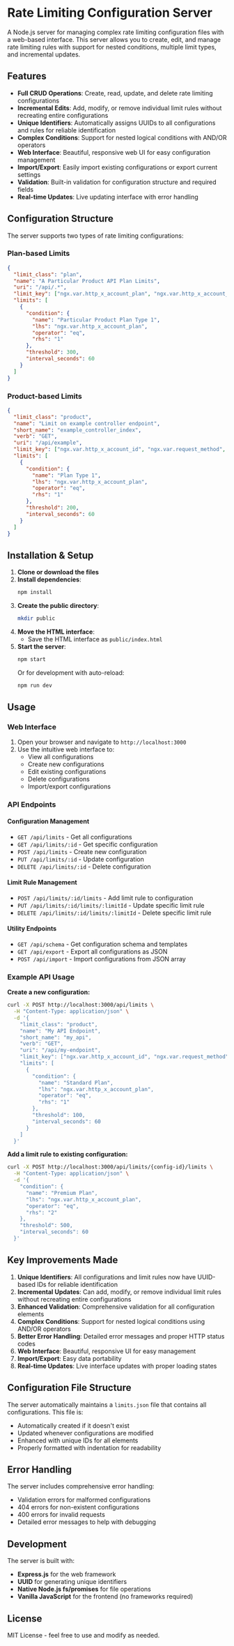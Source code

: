 # Rate Limiting Configuration Server

A Node.js server for managing complex rate limiting configuration files with a web-based interface. This server allows you to create, edit, and manage rate limiting rules with support for nested conditions, multiple limit types, and incremental updates.

## Features

- **Full CRUD Operations**: Create, read, update, and delete rate limiting configurations
- **Incremental Edits**: Add, modify, or remove individual limit rules without recreating entire configurations
- **Unique Identifiers**: Automatically assigns UUIDs to all configurations and rules for reliable identification
- **Complex Conditions**: Support for nested logical conditions with AND/OR operators
- **Web Interface**: Beautiful, responsive web UI for easy configuration management
- **Import/Export**: Easily import existing configurations or export current settings
- **Validation**: Built-in validation for configuration structure and required fields
- **Real-time Updates**: Live updating interface with error handling

## Configuration Structure

The server supports two types of rate limiting configurations:

### Plan-based Limits
```json
{
  "limit_class": "plan",
  "name": "A Particular Product API Plan Limits",
  "uri": "/api/.*",
  "limit_key": ["ngx.var.http_x_account_plan", "ngx.var.http_x_account_id"],
  "limits": [
    {
      "condition": {
        "name": "Particular Product Plan Type 1",
        "lhs": "ngx.var.http_x_account_plan",
        "operator": "eq",
        "rhs": "1"
      },
      "threshold": 300,
      "interval_seconds": 60
    }
  ]
}
```

### Product-based Limits
```json
{
  "limit_class": "product",
  "name": "Limit on example controller endpoint",
  "short_name": "example_controller_index",
  "verb": "GET",
  "uri": "/api/example",
  "limit_key": ["ngx.var.http_x_account_id", "ngx.var.request_method", "ngx.var.uri"],
  "limits": [
    {
      "condition": {
        "name": "Plan Type 1",
        "lhs": "ngx.var.http_x_account_plan",
        "operator": "eq",
        "rhs": "1"
      },
      "threshold": 200,
      "interval_seconds": 60
    }
  ]
}
```

## Installation & Setup

1. **Clone or download the files**
2. **Install dependencies**:
   ```bash
   npm install
   ```
3. **Create the public directory**:
   ```bash
   mkdir public
   ```
4. **Move the HTML interface**:
   - Save the HTML interface as `public/index.html`
5. **Start the server**:
   ```bash
   npm start
   ```
   Or for development with auto-reload:
   ```bash
   npm run dev
   ```

## Usage

### Web Interface
1. Open your browser and navigate to `http://localhost:3000`
2. Use the intuitive web interface to:
   - View all configurations
   - Create new configurations
   - Edit existing configurations
   - Delete configurations
   - Import/export configurations

### API Endpoints

#### Configuration Management
- `GET /api/limits` - Get all configurations
- `GET /api/limits/:id` - Get specific configuration
- `POST /api/limits` - Create new configuration
- `PUT /api/limits/:id` - Update configuration
- `DELETE /api/limits/:id` - Delete configuration

#### Limit Rule Management
- `POST /api/limits/:id/limits` - Add limit rule to configuration
- `PUT /api/limits/:id/limits/:limitId` - Update specific limit rule
- `DELETE /api/limits/:id/limits/:limitId` - Delete specific limit rule

#### Utility Endpoints
- `GET /api/schema` - Get configuration schema and templates
- `GET /api/export` - Export all configurations as JSON
- `POST /api/import` - Import configurations from JSON array

### Example API Usage

**Create a new configuration:**
```bash
curl -X POST http://localhost:3000/api/limits \
  -H "Content-Type: application/json" \
  -d '{
    "limit_class": "product",
    "name": "My API Endpoint",
    "short_name": "my_api",
    "verb": "GET",
    "uri": "/api/my-endpoint",
    "limit_key": ["ngx.var.http_x_account_id", "ngx.var.request_method", "ngx.var.uri"],
    "limits": [
      {
        "condition": {
          "name": "Standard Plan",
          "lhs": "ngx.var.http_x_account_plan",
          "operator": "eq",
          "rhs": "1"
        },
        "threshold": 100,
        "interval_seconds": 60
      }
    ]
  }'
```

**Add a limit rule to existing configuration:**
```bash
curl -X POST http://localhost:3000/api/limits/{config-id}/limits \
  -H "Content-Type: application/json" \
  -d '{
    "condition": {
      "name": "Premium Plan",
      "lhs": "ngx.var.http_x_account_plan",
      "operator": "eq",
      "rhs": "2"
    },
    "threshold": 500,
    "interval_seconds": 60
  }'
```

## Key Improvements Made

1. **Unique Identifiers**: All configurations and limit rules now have UUID-based IDs for reliable identification
2. **Incremental Updates**: Can add, modify, or remove individual limit rules without recreating entire configurations
3. **Enhanced Validation**: Comprehensive validation for all configuration elements
4. **Complex Conditions**: Support for nested logical conditions using AND/OR operators
5. **Better Error Handling**: Detailed error messages and proper HTTP status codes
6. **Web Interface**: Beautiful, responsive UI for easy management
7. **Import/Export**: Easy data portability
8. **Real-time Updates**: Live interface updates with proper loading states

## Configuration File Structure

The server automatically maintains a `limits.json` file that contains all configurations. This file is:
- Automatically created if it doesn't exist
- Updated whenever configurations are modified
- Enhanced with unique IDs for all elements
- Properly formatted with indentation for readability

## Error Handling

The server includes comprehensive error handling:
- Validation errors for malformed configurations
- 404 errors for non-existent configurations
- 400 errors for invalid requests
- Detailed error messages to help with debugging

## Development

The server is built with:
- **Express.js** for the web framework
- **UUID** for generating unique identifiers
- **Native Node.js fs/promises** for file operations
- **Vanilla JavaScript** for the frontend (no frameworks required)

## License

MIT License - feel free to use and modify as needed.